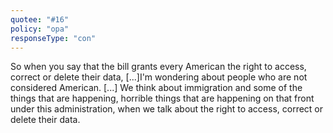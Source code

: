 ```yaml
---
quotee: "#16"
policy: "opa"
responseType: "con"
---
```


So when you say that the bill grants every American the right to access, correct or delete their data, [...]I'm wondering about people who are not considered American. [...] We think about immigration and some of the things that are happening, horrible things that are happening on that front under this administration, when we talk about the right to access, correct or delete their data.
